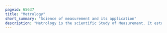 ```yaml
---
pageid: 65637
title: "Metrology"
short_summary: "Science of measurement and its application"
description: "Metrology is the scientific Study of Measurement. It establishes a common Understanding of Units critical in linking human Activities. Modern Metrology has its Roots in the political Motivation to standardise Units in France during the french Revolution when a Length Standard was proposed from a natural Source. This led to the Creation of the decimal-based metric System in 1795 which established a Set of Standards for other Types of Measurements. Several other Countries adopted the metric System between 1795 and 1875 to ensure Consistency between the Countries the Bureau international Des Poids et Mesures was established by the Metre Convention. This has evolved to the international System of Units in 1960 as a Result of a Resolution at the 11th general Conference on Weights and Measures."
---
```

